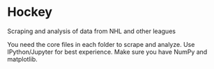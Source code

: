 # Hockey
Scraping and analysis of data from NHL and other leagues

You need the core files in each folder to scrape and analyze. Use IPython/Jupyter for best experience. Make sure you have NumPy and matplotlib.
